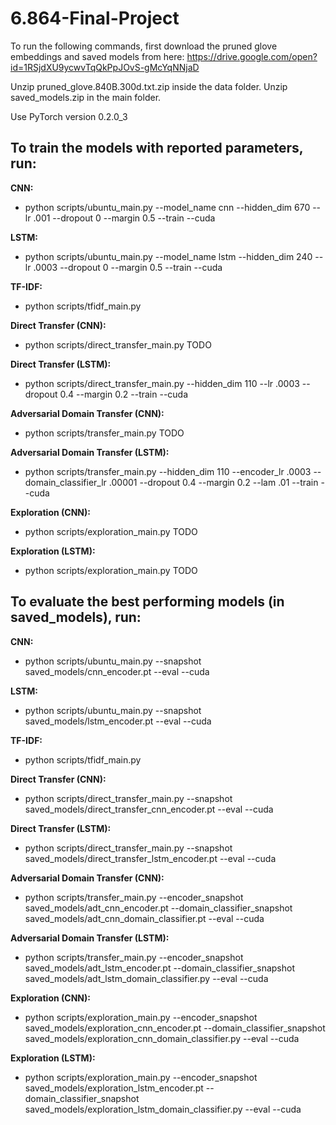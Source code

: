 # 6.864-Final-Project


To run the following commands, first download the pruned glove embeddings and saved models from here: https://drive.google.com/open?id=1RSjdXU9ycwvTqQkPpJOvS-gMcYqNNjaD

Unzip pruned_glove.840B.300d.txt.zip inside the data folder. Unzip saved_models.zip in the main folder. 

Use PyTorch version 0.2.0_3

## To train the models with reported parameters, run: 

**CNN:** 
* python scripts/ubuntu_main.py --model_name cnn --hidden_dim 670 --lr .001 --dropout 0 --margin 0.5 --train --cuda

**LSTM:** 
* python scripts/ubuntu_main.py --model_name lstm --hidden_dim 240 --lr .0003 --dropout 0 --margin 0.5 --train --cuda

**TF-IDF:** 
* python scripts/tfidf_main.py

**Direct Transfer (CNN):**
* python scripts/direct_transfer_main.py TODO

**Direct Transfer (LSTM):** 
* python scripts/direct_transfer_main.py --hidden_dim 110 --lr .0003 --dropout 0.4 --margin 0.2 --train --cuda

**Adversarial Domain Transfer (CNN):**
* python scripts/transfer_main.py TODO

**Adversarial Domain Transfer (LSTM):** 
* python scripts/transfer_main.py --hidden_dim 110 --encoder_lr .0003 --domain_classifier_lr .00001 --dropout 0.4 --margin 0.2 --lam .01 --train --cuda

**Exploration (CNN):**
* python scripts/exploration_main.py TODO

**Exploration (LSTM):**
* python scripts/exploration_main.py TODO

## To evaluate the best performing models (in saved_models), run: 

**CNN:** 
* python scripts/ubuntu_main.py --snapshot saved_models/cnn_encoder.pt --eval --cuda

**LSTM:** 
* python scripts/ubuntu_main.py --snapshot saved_models/lstm_encoder.pt --eval --cuda

**TF-IDF:** 
* python scripts/tfidf_main.py

**Direct Transfer (CNN):**
* python scripts/direct_transfer_main.py --snapshot saved_models/direct_transfer_cnn_encoder.pt --eval --cuda

**Direct Transfer (LSTM):**
* python scripts/direct_transfer_main.py --snapshot saved_models/direct_transfer_lstm_encoder.pt --eval --cuda

**Adversarial Domain Transfer (CNN):**
* python scripts/transfer_main.py --encoder_snapshot saved_models/adt_cnn_encoder.pt --domain_classifier_snapshot saved_models/adt_cnn_domain_classifier.pt --eval --cuda

**Adversarial Domain Transfer (LSTM):**
* python scripts/transfer_main.py --encoder_snapshot saved_models/adt_lstm_encoder.pt --domain_classifier_snapshot saved_models/adt_lstm_domain_classifier.py --eval --cuda

**Exploration (CNN):**
* python scripts/exploration_main.py --encoder_snapshot saved_models/exploration_cnn_encoder.pt --domain_classifier_snapshot saved_models/exploration_cnn_domain_classifier.py --eval --cuda

**Exploration (LSTM):**
* python scripts/exploration_main.py --encoder_snapshot saved_models/exploration_lstm_encoder.pt --domain_classifier_snapshot saved_models/exploration_lstm_domain_classifier.py --eval --cuda
